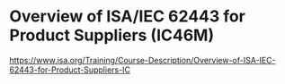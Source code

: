 # Overview of ISA/IEC 62443 for Product Suppliers (IC46M)

https://www.isa.org/Training/Course-Description/Overview-of-ISA-IEC-62443-for-Product-Suppliers-IC